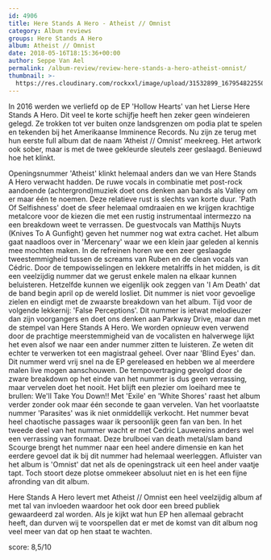 ```yaml
---
id: 4906
title: Here Stands A Hero - Atheist // Omnist
category: Album reviews
groups: Here Stands A Hero
album: Atheist // Omnist
date: 2018-05-16T18:15:36+00:00
author: Seppe Van Ael
permalink: /album-review/review-here-stands-a-hero-atheist-omnist/
thumbnail: >-
  https://res.cloudinary.com/rockxxl/image/upload/31532899_1679548225500685_632536584054374400_n.jpg
---
```

In 2016 werden we verliefd op de EP 'Hollow Hearts' van het Lierse Here Stands A Hero. Dit veel te korte schijfje heeft hen zeker geen windeieren gelegd. Ze trokken tot ver buiten onze landsgrenzen om podia plat te spelen en tekenden bij het Amerikaanse Imminence Records. Nu zijn ze terug met hun eerste full album dat de naam ‘Atheist // Omnist’ meekreeg. Het artwork ook sober, maar is met de twee gekleurde sleutels zeer geslaagd. Benieuwd hoe het klinkt.

Openingsnummer 'Atheist' klinkt helemaal anders dan we van Here Stands A Hero verwacht hadden. De ruwe vocals in combinatie met post-rock aandoende (achtergrond)muziek doet ons denken aan bands als Valley om er maar één te noemen. Deze relatieve rust is slechts van korte duur. 'Path Of Selfishness' doet de sfeer helemaal omdraaien en we krijgen krachtige metalcore voor de kiezen die met een rustig instrumentaal intermezzo na een breakdown weet te verrassen. De guestvocals van Matthijs Nuyts (Knives To A Gunfight) geven het nummer nog wat extra cachet. Het album gaat naadloos over in 'Mercenary' waar we een klein jaar geleden al kennis mee mochten maken. In de refreinen horen we een zeer geslaagde tweestemmigheid tussen de screams van Ruben en de clean vocals van Cédric. Door de tempowisselingen en lekkere metalriffs in het midden, is dit een veelzijdig nummer dat we gerust enkele malen na elkaar kunnen beluisteren. Hetzelfde kunnen we eigenlijk ook zeggen van 'I Am Death' dat de band begin april op de wereld losliet. Dit nummer is niet voor gevoelige zielen en eindigt met de zwaarste breakdown van het album. Tijd voor de volgende lekkernij: 'False Perceptions'. Dit nummer is ietwat melodieuzer dan zijn voorgangers en doet ons denken aan Parkway Drive, maar dan met de stempel van Here Stands A Hero. We worden opnieuw even verwend door de prachtige meerstemmigheid van de vocalisten en halverwege lijkt het even alsof we naar een ander nummer zitten te luisteren. Ze weten dit echter te verwerken tot een magistraal geheel. Over naar 'Blind Eyes' dan. Dit nummer werd vrij snel na de EP gereleased en hebben we al meerdere malen live mogen aanschouwen. De tempovertraging gevolgd door de zware breakdown op het einde van het nummer is dus geen verrassing, maar vervelen doet het nooit. Het blijft een plezier om loeihard mee te brullen: We'll Take You Down!! Met 'Exile' en 'White Shores' raast het album verder zonder ook maar één seconde te gaan vervelen. Van het voorlaatste nummer 'Parasites' was ik niet onmiddellijk verkocht. Het nummer bevat heel chaotische passages waar ik persoonlijk geen fan van ben. In het tweede deel van het nummer wacht er met Cedric Lauwereins anders wel een verrassing van formaat. Deze brulboei van death metal/slam band Scourge brengt het nummer naar een heel andere dimensie en kan het eerdere gevoel dat ik bij dit nummer had helemaal weerleggen. Afluister van het album is 'Omnist' dat net als de openingstrack uit een heel ander vaatje tapt. Toch stoort deze plotse ommekeer absoluut niet en is het een fijne afronding van dit album.

Here Stands A Hero levert met Atheist // Omnist een heel veelzijdig album af met tal van invloeden waardoor het ook door een breed publiek gewaardeerd zal worden. Als je kijkt wat hun EP hen allemaal gebracht heeft, dan durven wij te voorspellen dat er met de komst van dit album nog veel meer van dat op hen staat te wachten.

score: 8,5/10
